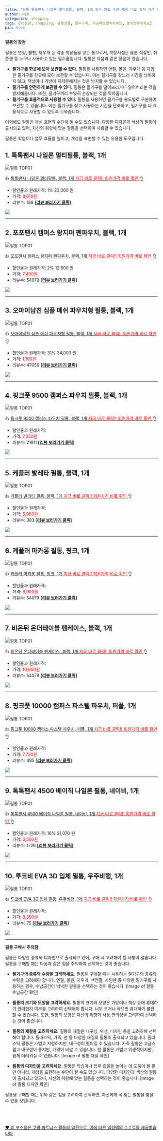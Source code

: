 ```yaml
---
title: "필통 톡톡팬시 나일론 멀티필통, 블랙, 1개 필수 필요 추천 제품 비교 최저 가격 비교 장점 구매 후기 구매평"
author: NEO.
categories: shopping
tags: [Top10, shopping, 유행상품, 필수구매, 지금바로클릭하세요, 놓치면후회해요]
pin: true
---
```

**필통의 장점**

필통은 연필, 볼펜, 지우개 등 각종 학용품을 넣는 통으로서, 학창시절은 물론 직장인, 취준생 등 누구나 사용하고 있는 필수품입니다. 필통은 다음과 같은 장점이 있습니다.

* **필기구를 한곳에 모아 보관할 수 있다.** 필통을 사용하면 연필, 볼펜, 지우개 등 다양한 필기구를 한곳에 모아 보관할 수 있습니다. 이는 필기구를 찾느라 시간을 낭비하지 않고, 책상이나 가방이 지저분해지는 것을 방지할 수 있습니다.
* **필기구를 안전하게 보관할 수 있다.** 필통은 필기구를 떨어뜨리거나 잃어버리는 것을 방지해줍니다. 또한, 필기구끼리 부딪혀 손상되는 것을 막아줍니다.
* **필기구를 효율적으로 사용할 수 있다.** 필통을 사용하면 필기구를 용도별로 구분하여 보관할 수 있습니다. 이는 필기구를 찾고 사용하는 시간을 단축하고, 필기구를 더 효율적으로 사용할 수 있도록 도와줍니다.

이외에도 필통은 개성 표현의 수단이 될 수도 있습니다. 다양한 디자인과 색상의 필통이 출시되고 있어, 자신의 취향에 맞는 필통을 선택하여 사용할 수 있습니다.

필통은 학습이나 업무 효율을 높이고, 개성을 표현할 수 있는 유용한 도구입니다.

   

## 1. 톡톡팬시 나일론 멀티필통, 블랙, 1개

![필통 TOP01](https://thumbnail9.coupangcdn.com/thumbnails/remote/490x490ex/image/product/image/vendoritem/2018/11/22/3534953714/371f433b-3fd4-481b-82cf-3f58c89a633c.jpg)


👍 [톡톡팬시 나일론 멀티필통, 블랙, 1개 <font color=red> 지금 바로 클릭!! 회원가격 바로 확인 </font> ](https://link.coupang.com/re/AFFSDP?lptag=AF3617701&subid=GithubCoopas&pageKey=65521663&traceid=V0-153&itemId=221015492&vendorItemId=3534953714) 👌 


- 할인율과 원래가격: 1%  23,060   원
- 가격: <span style='color:red'>8,610원</span>
- 리뷰수: 188  [**[리뷰 보러가기 클릭]**](https://link.coupang.com/re/AFFSDP?lptag=AF3617701&subid=GithubCoopas&pageKey=65521663&traceid=V0-153&itemId=221015492&vendorItemId=3534953714)

[![](/discount_price.png)](https://link.coupang.com/re/AFFSDP?lptag=AF3617701&subid=GithubCoopas&pageKey=65521663&traceid=V0-153&itemId=221015492&vendorItemId=3534953714)

---


   

## 2. 포포팬시 캠퍼스 왕지퍼 펜파우치, 블랙, 1개

![필통 TOP01](https://thumbnail8.coupangcdn.com/thumbnails/remote/490x490ex/image/retail/images/4274031022047412-a90e79fb-b1f3-4e09-a852-2e0d4324ee51.jpg)


👍 [포포팬시 캠퍼스 왕지퍼 펜파우치, 블랙, 1개 <font color=red> 지금 바로 클릭!! 회원가격 바로 확인 </font> ](https://link.coupang.com/re/AFFSDP?lptag=AF3617701&subid=GithubCoopas&pageKey=95881081&traceid=V0-153&itemId=295642870&vendorItemId=3727184410) 👌 


- 할인율과 원래가격: 2%  12,500   원
- 가격: <span style='color:red'>7,400원</span>
- 리뷰수: 54079  [**[리뷰 보러가기 클릭]**](https://link.coupang.com/re/AFFSDP?lptag=AF3617701&subid=GithubCoopas&pageKey=95881081&traceid=V0-153&itemId=295642870&vendorItemId=3727184410)

[![](/discount_price.png)](https://link.coupang.com/re/AFFSDP?lptag=AF3617701&subid=GithubCoopas&pageKey=95881081&traceid=V0-153&itemId=295642870&vendorItemId=3727184410)

---


   

## 3. 오마이남친 심플 메쉬 파우치형 필통, 블랙, 1개

![필통 TOP01](https://thumbnail10.coupangcdn.com/thumbnails/remote/490x490ex/image/retail/images/3818336172544447-76cc986d-d921-4e75-a62c-f7014d2ed260.jpg)


👍 [오마이남친 심플 메쉬 파우치형 필통, 블랙, 1개 <font color=red> 지금 바로 클릭!! 회원가격 바로 확인 </font> ](https://link.coupang.com/re/AFFSDP?lptag=AF3617701&subid=GithubCoopas&pageKey=5636899768&traceid=V0-153&itemId=9184666734&vendorItemId=76470506892) 👌 


- 할인율과 원래가격: 31%  34,000   원
- 가격: <span style='color:red'>1,100원</span>
- 리뷰수: 47056  [**[리뷰 보러가기 클릭]**](https://link.coupang.com/re/AFFSDP?lptag=AF3617701&subid=GithubCoopas&pageKey=5636899768&traceid=V0-153&itemId=9184666734&vendorItemId=76470506892)

[![](/discount_price.png)](https://link.coupang.com/re/AFFSDP?lptag=AF3617701&subid=GithubCoopas&pageKey=5636899768&traceid=V0-153&itemId=9184666734&vendorItemId=76470506892)

---


   

## 4. 핑크풋 9500 캠퍼스 파우치 필통, 블랙, 1개

![필통 TOP01](https://thumbnail7.coupangcdn.com/thumbnails/remote/490x490ex/image/retail/images/2356601740813461-860997c8-49f2-433c-9c46-4692b8163d04.jpg)


👍 [핑크풋 9500 캠퍼스 파우치 필통, 블랙, 1개 <font color=red> 지금 바로 클릭!! 회원가격 바로 확인 </font> ](https://link.coupang.com/re/AFFSDP?lptag=AF3617701&subid=GithubCoopas&pageKey=5450286165&traceid=V0-153&itemId=8315321235&vendorItemId=75603184826) 👌 


- 할인율과 원래가격: 
- 가격: <span style='color:red'>7,350원</span>
- 리뷰수: 21911  [**[리뷰 보러가기 클릭]**](https://link.coupang.com/re/AFFSDP?lptag=AF3617701&subid=GithubCoopas&pageKey=5450286165&traceid=V0-153&itemId=8315321235&vendorItemId=75603184826)

[![](/discount_price.png)](https://link.coupang.com/re/AFFSDP?lptag=AF3617701&subid=GithubCoopas&pageKey=5450286165&traceid=V0-153&itemId=8315321235&vendorItemId=75603184826)

---


   

## 5. 케플러 발레타 필통, 블랙, 1개

![필통 TOP01](https://thumbnail7.coupangcdn.com/thumbnails/remote/490x490ex/image/vendor_inventory/c1e7/f019bf9690d544a3fbf8050bfc5c766336639346f1ae51d9f8813c00b7e5.png)


👍 [케플러 발레타 필통, 블랙, 1개 <font color=red> 지금 바로 클릭!! 회원가격 바로 확인 </font> ](https://link.coupang.com/re/AFFSDP?lptag=AF3617701&subid=GithubCoopas&pageKey=6615016676&traceid=V0-153&itemId=20622448538&vendorItemId=87696669442) 👌 


- 할인율과 원래가격: 
- 가격: <span style='color:red'>5,900원</span>
- 리뷰수: 383  [**[리뷰 보러가기 클릭]**](https://link.coupang.com/re/AFFSDP?lptag=AF3617701&subid=GithubCoopas&pageKey=6615016676&traceid=V0-153&itemId=20622448538&vendorItemId=87696669442)

[![](/discount_price.png)](https://link.coupang.com/re/AFFSDP?lptag=AF3617701&subid=GithubCoopas&pageKey=6615016676&traceid=V0-153&itemId=20622448538&vendorItemId=87696669442)

---


   

## 6. 케플러 마카롱 필통, 핑크, 1개

![필통 TOP01](https://thumbnail8.coupangcdn.com/thumbnails/remote/490x490ex/image/vendor_inventory/c5bd/685474d587bf591c1943501ea5bd20e32e0be096f75f188cb2a0382f56ac.png)


👍 [케플러 마카롱 필통, 핑크, 1개 <font color=red> 지금 바로 클릭!! 회원가격 바로 확인 </font> ](https://link.coupang.com/re/AFFSDP?lptag=AF3617701&subid=GithubCoopas&pageKey=6614829640&traceid=V0-153&itemId=15014978037&vendorItemId=87696272890) 👌 


- 할인율과 원래가격: 
- 가격: <span style='color:red'>6,900원</span>
- 리뷰수: 54079  [**[리뷰 보러가기 클릭]**](https://link.coupang.com/re/AFFSDP?lptag=AF3617701&subid=GithubCoopas&pageKey=6614829640&traceid=V0-153&itemId=15014978037&vendorItemId=87696272890)

[![](/discount_price.png)](https://link.coupang.com/re/AFFSDP?lptag=AF3617701&subid=GithubCoopas&pageKey=6614829640&traceid=V0-153&itemId=15014978037&vendorItemId=87696272890)

---


   

## 7. 비온뒤 온더테이블 펜케이스, 블랙, 1개

![필통 TOP01](https://thumbnail9.coupangcdn.com/thumbnails/remote/490x490ex/image/retail/images/528398221529659-9037a89d-cf06-4e11-936c-1b47c0e94916.jpg)


👍 [비온뒤 온더테이블 펜케이스, 블랙, 1개 <font color=red> 지금 바로 클릭!! 회원가격 바로 확인 </font> ](https://link.coupang.com/re/AFFSDP?lptag=AF3617701&subid=GithubCoopas&pageKey=1434580125&traceid=V0-153&itemId=2476826194&vendorItemId=70470175765) 👌 


- 할인율과 원래가격: 
- 가격: <span style='color:red'>10,000원</span>
- 리뷰수: 54079  [**[리뷰 보러가기 클릭]**](https://link.coupang.com/re/AFFSDP?lptag=AF3617701&subid=GithubCoopas&pageKey=1434580125&traceid=V0-153&itemId=2476826194&vendorItemId=70470175765)

[![](/discount_price.png)](https://link.coupang.com/re/AFFSDP?lptag=AF3617701&subid=GithubCoopas&pageKey=1434580125&traceid=V0-153&itemId=2476826194&vendorItemId=70470175765)

---


   

## 8. 핑크풋 10000 캠퍼스 파스텔 파우치, 퍼플, 1개

![필통 TOP01](https://thumbnail10.coupangcdn.com/thumbnails/remote/490x490ex/image/retail/images/2023/08/16/14/1/83470a52-46c9-477e-81b4-513c8fbb9cc2.jpg)


👍 [핑크풋 10000 캠퍼스 파스텔 파우치, 퍼플, 1개 <font color=red> 지금 바로 클릭!! 회원가격 바로 확인 </font> ](https://link.coupang.com/re/AFFSDP?lptag=AF3617701&subid=GithubCoopas&pageKey=7522569156&traceid=V0-153&itemId=19733156961&vendorItemId=86893867296) 👌 


- 할인율과 원래가격: 
- 가격: <span style='color:red'>7,730원</span>
- 리뷰수: 485  [**[리뷰 보러가기 클릭]**](https://link.coupang.com/re/AFFSDP?lptag=AF3617701&subid=GithubCoopas&pageKey=7522569156&traceid=V0-153&itemId=19733156961&vendorItemId=86893867296)

[![](/discount_price.png)](https://link.coupang.com/re/AFFSDP?lptag=AF3617701&subid=GithubCoopas&pageKey=7522569156&traceid=V0-153&itemId=19733156961&vendorItemId=86893867296)

---


   

## 9. 톡톡팬시 4500 베이직 나일론 필통, 네이비, 1개

![필통 TOP01](https://thumbnail9.coupangcdn.com/thumbnails/remote/490x490ex/image/retail/images/2018/01/16/15/9/bf5e0b2d-aa30-4949-baf2-72e971c25dde.jpg)


👍 [톡톡팬시 4500 베이직 나일론 필통, 네이비, 1개 <font color=red> 지금 바로 클릭!! 회원가격 바로 확인 </font> ](https://link.coupang.com/re/AFFSDP?lptag=AF3617701&subid=GithubCoopas&pageKey=60704638&traceid=V0-153&itemId=208233813&vendorItemId=3493160840) 👌 


- 할인율과 원래가격: 16%  21,070   원
- 가격: <span style='color:red'>6,500원</span>
- 리뷰수: 1726  [**[리뷰 보러가기 클릭]**](https://link.coupang.com/re/AFFSDP?lptag=AF3617701&subid=GithubCoopas&pageKey=60704638&traceid=V0-153&itemId=208233813&vendorItemId=3493160840)

[![](/discount_price.png)](https://link.coupang.com/re/AFFSDP?lptag=AF3617701&subid=GithubCoopas&pageKey=60704638&traceid=V0-153&itemId=208233813&vendorItemId=3493160840)

---


   

## 10. 투코비 EVA 3D 입체 필통, 우주비행, 1개

![필통 TOP01](https://thumbnail6.coupangcdn.com/thumbnails/remote/490x490ex/image/retail/images/1661809838728297-9e7bae8c-1406-49ea-94c9-b63d3158240f.jpg)


👍 [투코비 EVA 3D 입체 필통, 우주비행, 1개 <font color=red> 지금 바로 클릭!! 회원가격 바로 확인 </font> ](https://link.coupang.com/re/AFFSDP?lptag=AF3617701&subid=GithubCoopas&pageKey=5374099346&traceid=V0-153&itemId=14868498407&vendorItemId=82107553562) 👌 


- 할인율과 원래가격: 
- 가격: <span style='color:red'>8,390원</span>
- 리뷰수: 75  [**[리뷰 보러가기 클릭]**](https://link.coupang.com/re/AFFSDP?lptag=AF3617701&subid=GithubCoopas&pageKey=5374099346&traceid=V0-153&itemId=14868498407&vendorItemId=82107553562)

[![](/discount_price.png)](https://link.coupang.com/re/AFFSDP?lptag=AF3617701&subid=GithubCoopas&pageKey=5374099346&traceid=V0-153&itemId=14868498407&vendorItemId=82107553562)

---
**필통 구매시 주의점**

필통은 다양한 종류와 디자인으로 출시되고 있어, 구매 시 고려해야 할 사항이 많습니다. 필통을 구매할 때는 다음과 같은 점을 주의하여 선택하는 것이 좋습니다.

* **필기구의 종류와 수량을 고려하세요.** 필통을 구매할 때는 사용하는 필기구의 종류와 수량을 고려해야 합니다. 연필, 볼펜, 지우개, 색연필, 사인펜 등 다양한 필기구를 사용하는 경우, 수납공간이 넉넉한 필통을 선택하는 것이 좋습니다.
[Image of 필통 수납공간 확인]
* **필통의 크기와 모양을 고려하세요.** 필통의 크기와 모양은 가방이나 책상 등에 휴대하기 편리한지 여부를 고려하여 선택해야 합니다. 너무 크거나 작으면 휴대하기 불편할 수 있습니다. 또한, 필통의 모양은 자신의 취향과 사용 편의성을 고려하여 선택하는 것이 좋습니다.

* **필통의 재질을 고려하세요.** 필통의 재질은 내구성, 위생, 디자인 등을 고려하여 선택해야 합니다. 플라스틱, 가죽, 천 등 다양한 재질의 필통이 출시되고 있습니다. 플라스틱 필통은 가볍고 저렴하지만, 내구성이 떨어질 수 있습니다. 가죽 필통은 고급스럽고 내구성이 좋지만, 가격이 비쌀 수 있습니다. 천 필통은 가볍고 위생적이지만, 쉽게 더러워질 수 있습니다.
[Image of 필통 재질 확인]
* **필통의 디자인을 고려하세요.** 필통은 학습이나 업무 효율을 높이는 데 도움이 될 뿐만 아니라, 개성을 표현하는 수단이 될 수도 있습니다. 다양한 디자인과 색상의 필통이 출시되고 있으니, 자신의 취향에 맞는 필통을 선택하는 것이 좋습니다.
[Image of 필통 디자인 확인]

필통을 구매할 때는 위와 같은 점을 고려하여 선택하면, 자신에게 꼭 맞는 필통을 찾을 수 있을 것입니다.<br><br><br><br><br> [ ❤  이 포스팅은 쿠팡 파트너스 활동의 일환으로, 이에 따른 일정액의 수수료를 제공받습니다](https://link.coupang.com/a/bcEFyh)